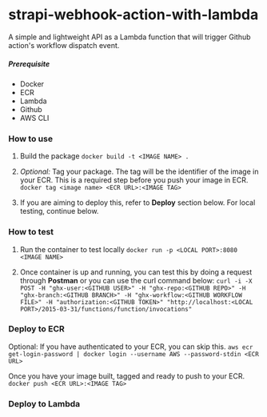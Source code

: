 # strapi-webhook-action-with-lambda
A simple and lightweight API as a Lambda function that will trigger Github action's workflow dispatch event.

##### Prerequisite
- Docker
- ECR
- Lambda
- Github
- AWS CLI

### How to use
1. Build the package
`docker build -t <IMAGE NAME> .`

2. *Optional:* Tag your package.  The tag will be the identifier of the image in your ECR.  This is a required step before you push your image in ECR.
`docker tag <image name> <ECR URL>:<IMAGE TAG>`

3.  If you are aiming to deploy this, refer to **Deploy** section below.  For local testing, continue below.


### How to test
1. Run the container to test locally
`docker run -p <LOCAL PORT>:8080 <IMAGE NAME>`

2. Once container is up and running, you can test this by doing a request through **Postman** or you can use the curl command below:
`curl -i -X POST -H "ghx-user:<GITHUB USER>" -H "ghx-repo:<GITHUB REPO>" -H "ghx-branch:<GITHUB BRANCH>" -H "ghx-workflow:<GITHUB WORKFLOW FILE>" -H "authorization:<GITHUB TOKEN>" "http://localhost:<LOCAL PORT>/2015-03-31/functions/function/invocations"`
    

### Deploy to ECR
Optional: If you have authenticated to your ECR, you can skip this.
`aws ecr get-login-password | docker login --username AWS --password-stdin <ECR URL>`

Once you have your image built, tagged and ready to push to your ECR.
`docker push <ECR URL>:<IMAGE TAG>`

### Deploy to Lambda

